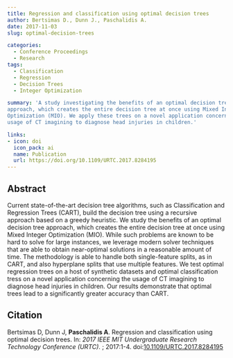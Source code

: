 ```yaml
---
title: Regression and classification using optimal decision trees
author: Bertsimas D., Dunn J., Paschalidis A.
date: 2017-11-03
slug: optimal-decision-trees

categories:
  - Conference Proceedings
  - Research
tags:
  - Classification
  - Regression
  - Decision Trees
  - Integer Optimization

summary: 'A study investigating the benefits of an optimal decision tree
approach, which creates the entire decision tree at once using Mixed Integer
Optimization (MIO). We apply these trees on a novel application concerning the
usage of CT imagining to diagnose head injuries in children.'

links:
- icon: doi
  icon_pack: ai
  name: Publication
  url: https://doi.org/10.1109/URTC.2017.8284195
---
```


## Abstract

Current state-of-the-art decision tree algorithms, such as Classification and
Regression Trees (CART), build the decision tree using a recursive approach
based on a greedy heuristic. We study the benefits of an optimal decision tree
approach, which creates the entire decision tree at once using Mixed Integer
Optimization (MIO). While such problems are known to be hard to solve for large
instances, we leverage modern solver techniques that are able to obtain
near-optimal solutions in a reasonable amount of time. The methodology is able
to handle both single-feature splits, as in CART, and also hyperplane splits
that use multiple features. We test optimal regression trees on a host of
synthetic datasets and optimal classification tress on a novel application
concerning the usage of CT imagining to diagnose head injuries in children. Our
results demonstrate that optimal trees lead to a significantly greater accuracy
than CART.

## Citation

Bertsimas D, Dunn J, **Paschalidis A**. Regression and classification using
optimal decision trees. In: _2017 IEEE MIT Undergraduate Research Technology_
_Conference (URTC)_. ; 2017:1-4.
doi:[10.1109/URTC.2017.8284195](https://doi.org/10.1109/URTC.2017.8284195)

<!---
```bibtex
@inproceedings{bertsimas_regression_2017,
	title = {Regression and classification using optimal decision trees},
	doi = {10.1109/URTC.2017.8284195},
	booktitle = {2017 {IEEE} {MIT} {Undergraduate} {Research} {Technology} {Conference} ({URTC})},
	author = {Bertsimas, Dimitris and Dunn, Jack and Paschalidis, Aris},
	month = nov,
	year = {2017},
	pages = {1--4},
}
```
--->
